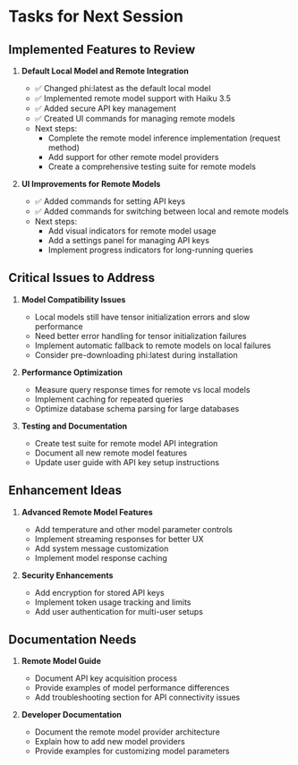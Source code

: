 # Tasks for Next Session

## Implemented Features to Review
1. **Default Local Model and Remote Integration**
   - ✅ Changed phi:latest as the default local model
   - ✅ Implemented remote model support with Haiku 3.5
   - ✅ Added secure API key management
   - ✅ Created UI commands for managing remote models
   - Next steps:
     - Complete the remote model inference implementation (request method)
     - Add support for other remote model providers
     - Create a comprehensive testing suite for remote models

2. **UI Improvements for Remote Models**
   - ✅ Added commands for setting API keys
   - ✅ Added commands for switching between local and remote models
   - Next steps:
     - Add visual indicators for remote model usage
     - Add a settings panel for managing API keys
     - Implement progress indicators for long-running queries

## Critical Issues to Address

1. **Model Compatibility Issues**
   - Local models still have tensor initialization errors and slow performance
   - Need better error handling for tensor initialization failures
   - Implement automatic fallback to remote models on local failures
   - Consider pre-downloading phi:latest during installation

2. **Performance Optimization**
   - Measure query response times for remote vs local models
   - Implement caching for repeated queries
   - Optimize database schema parsing for large databases

3. **Testing and Documentation**
   - Create test suite for remote model API integration
   - Document all new remote model features
   - Update user guide with API key setup instructions

## Enhancement Ideas

1. **Advanced Remote Model Features**
   - Add temperature and other model parameter controls
   - Implement streaming responses for better UX
   - Add system message customization
   - Implement model response caching

2. **Security Enhancements**
   - Add encryption for stored API keys
   - Implement token usage tracking and limits
   - Add user authentication for multi-user setups

## Documentation Needs

1. **Remote Model Guide**
   - Document API key acquisition process
   - Provide examples of model performance differences
   - Add troubleshooting section for API connectivity issues

2. **Developer Documentation**
   - Document the remote model provider architecture
   - Explain how to add new model providers
   - Provide examples for customizing model parameters